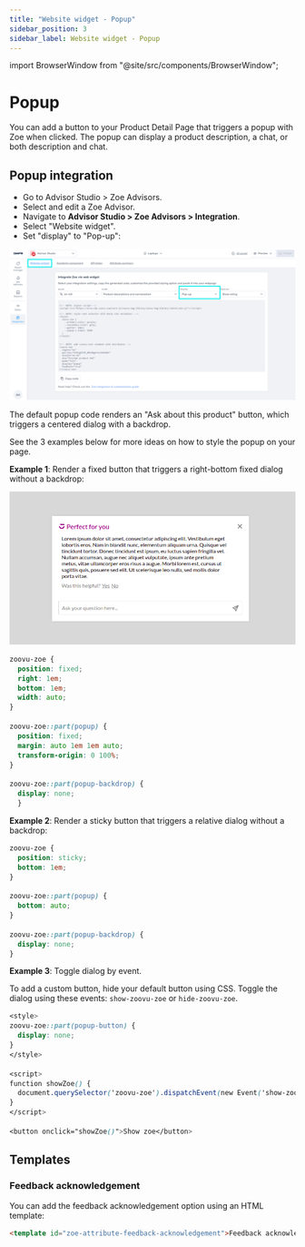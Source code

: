 ```yaml
---
title: "Website widget - Popup"
sidebar_position: 3
sidebar_label: Website widget - Popup
---
```


import BrowserWindow from "@site/src/components/BrowserWindow";

# Popup

You can add a button to your Product Detail Page that triggers a popup with Zoe when clicked. The popup can display a product description, a chat, or both description and chat.

## Popup integration

- Go to Advisor Studio > Zoe Advisors.
- Select and edit a Zoe Advisor.
- Navigate to **Advisor Studio > Zoe Advisors > Integration**.
- Select "Website widget".
- Set "display" to "Pop-up":

![Default popup](../img/display_popup.png)

The default popup code renders an "Ask about this product" button, which triggers a centered dialog with a backdrop.

See the 3 examples below for more ideas on how to style the popup on your page.


**Example 1**: Render a fixed button that triggers a right-bottom fixed dialog without a backdrop:

![Fixed button](../img/zoe_popup1.png)

```css
zoovu-zoe { 
  position: fixed; 
  right: 1em; 
  bottom: 1em; 
  width: auto; 
}

zoovu-zoe::part(popup) { 
  position: fixed; 
  margin: auto 1em 1em auto; 
  transform-origin: 0 100%; 
}

zoovu-zoe::part(popup-backdrop) { 
  display: none; 
  }

```

**Example 2**: Render a sticky button that triggers a relative dialog without a backdrop:

```css
zoovu-zoe { 
  position: sticky; 
  bottom: 1em; 
}

zoovu-zoe::part(popup) { 
  bottom: auto; 
}

zoovu-zoe::part(popup-backdrop) { 
  display: none; 
}

```

**Example 3**: Toggle dialog by event.

To add a custom button, hide your default button using CSS. 
Toggle the dialog using these events: `show-zoovu-zoe` or `hide-zoovu-zoe`.

```css
<style> 
zoovu-zoe::part(popup-button) { 
  display: none; 
} 
</style>

<script> 
function showZoe() { 
  document.querySelector('zoovu-zoe').dispatchEvent(new Event('show-zoovu-zoe')); 
} 
</script>

<button onclick="showZoe()">Show zoe</button>

```

## Templates

### Feedback acknowledgement

You can add the feedback acknowledgement option using an HTML template:

```html
<template id="zoe-attribute-feedback-acknowledgement">Feedback acknowledgement</template>
```